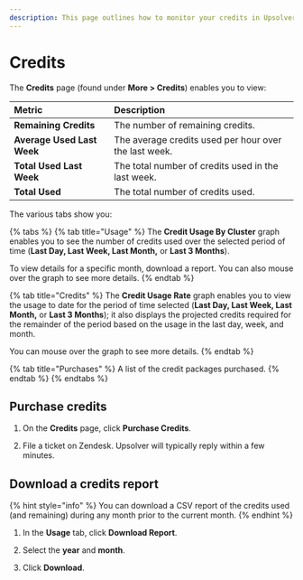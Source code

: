 ```yaml
---
description: This page outlines how to monitor your credits in Upsolver.
---
```


# Credits

The **Credits** page \(found under **More &gt; Credits**\) enables you to view:

| Metric | Description |
| :--- | :--- |
| **Remaining Credits** | The number of remaining credits. |
| **Average Used Last Week** | The average credits used per hour over the last week. |
| **Total Used Last Week** | The total number of credits used in the last week. |
| **Total Used** | The total number of credits used. |

The various tabs show you:

{% tabs %}
{% tab title="Usage" %}
The **Credit Usage By Cluster** graph enables you to see the number of credits used over the selected period of time \(**Last Day, Last Week, Last Month,** or **Last 3 Months**\). 

To view details for a specific month, download a report. You can also mouse over the graph to see more details.
{% endtab %}

{% tab title="Credits" %}
The **Credit Usage Rate** graph enables you to view the usage to date for the period of time selected \(**Last Day, Last Week, Last Month,** or **Last 3 Months**\); it also displays the projected credits required for the remainder of the period based on the usage in the last day, week, and month. 

You can mouse over the graph to see more details.
{% endtab %}

{% tab title="Purchases" %}
A list of the credit packages purchased.
{% endtab %}
{% endtabs %}

## Purchase credits

1. On the **Credits** page, click **Purchase Credits**.

2. File a ticket on Zendesk. Upsolver will typically reply within a few minutes.

## Download a credits report

{% hint style="info" %}
You can download a CSV report of the credits used \(and remaining\) during any month prior to the current month.
{% endhint %}

1. In the **Usage** tab, click **Download Report**.

2. Select the **year** and **month**.

3. Click **Download**.

